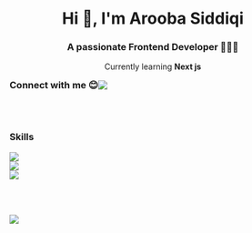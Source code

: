 <h1 align="center">Hi 👋, I'm Arooba Siddiqi</h1>
<h3 align="center">A passionate Frontend Developer 👩🏻‍💻</h3>
<p align="center">Currently learning <b>Next js</b></p>


<div style="display: flex; align-items: center;">
  <h3 style="margin: 0;">Connect with me 😊</h3>
 <a href="https://skillicons.dev">
    <img src="https://skillicons.dev/icons?i=linkedin" />
  </a>
</div>

<br/><br/>

<h3 align="left">Skills</h3>

  <a href="https://skillicons.dev">
    <img src="https://skillicons.dev/icons?i=cpp,css,html,js,py,ts" /><br/>
<img src="https://skillicons.dev/icons?i=bootstrap,dotnet,nextjs,react,sklearn,selenium,tailwind,mysql,opencv" /><br/>
<img src="https://skillicons.dev/icons?i=aws,git,firebase,postman,figma" /><br/>
  </a>

<br/><br/> 

<picture>
  <source
    srcset="https://github-readme-stats-iota-five-99.vercel.app/api?username=aroobasiddiqi&show_icons=true&locale=en&count_private=true&theme=radical&include_all_commits=true"
    media="(prefers-color-scheme: dark)"
  />
  <source
    srcset="https://github-readme-stats-iota-five-99.vercel.app/api?username=aroobasiddiqi&show_icons=true&locale=en&count_private=true&theme=buefy&include_all_commits=true"
    media="(prefers-color-scheme: light), (prefers-color-scheme: no-preference)"
  />
  <img src="https://github-readme-stats-iota-five-99.vercel.app/api?username=aroobasiddiqi&show_icons=true&locale=en&count_private=true&include_all_commits=true" />
</picture>
